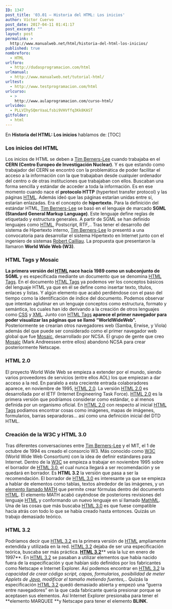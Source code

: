 ```yaml
---
ID: 1347
post_title: '03.01 – Historia del HTML: Los inicios'
author: Víctor Cuervo
post_date: 2017-04-11 01:41:17
post_excerpt: ""
layout: post
permalink: >
  http://www.manualweb.net/html/historia-del-html-los-inicios/
published: true
nombreforo:
  - HTML
urlforo:
  - http://dudasprogramacion.com/html
urlmanual:
  - http://www.manualweb.net/tutorial-html/
urltest:
  - http://www.testprogramacion.com/html
urlcurso:
  - >
    http://www.aulaprogramacion.com/curso-html/
urlvideo:
  - PLLVIhySQmrVaaLfsbi9VHVffq3Kk8KAST
gitfolder:
  - html
---
```

En **Historia del HTML: Los inicios** hablamos de: [TOC] <a name="inicios"></a>

### **Los inicios del HTML**

<span style="font-weight: 400">Los inicios de HTML se deben a </span>[<span style="font-weight: 400">Tim Berners-Lee</span>][1]<span style="font-weight: 400"> cuando trabajaba en el </span>**CERN (Centro Europeo de Investigación Nuclear)**<span style="font-weight: 400">. Y es que estando como trabajador del CERN se encontró con la problemática de poder facilitar el acceso a la información con la que trabajaban desde cualquier ordenador del centro o de otras instituciones que trabajaban con ellos. Buscaban una forma sencilla y estándar de acceder a toda la información.</span> <span style="font-weight: 400">Es en ese momento cuando nace el </span>**protocolo HTTP**<span style="font-weight: 400"> (hypertext transfer protocol) y las páginas </span>[<span style="font-weight: 400">HTML</span>][2]<span style="font-weight: 400">. Además ideó que las páginas estarían unidas entre sí, estarían enlazadas. Era el concepto de </span>**hipertexto.** <span style="font-weight: 400">Para la definición del estándar HTML, </span>[<span style="font-weight: 400">Tim Berners-Lee</span>][1]<span style="font-weight: 400"> se basó en el lenguaje de marcado </span>**SGML (Standard General Markup Language)**<span style="font-weight: 400">. Este lenguaje define reglas de etiquetado y estructura generales. A partir de SGML se han definido lenguajes como </span>[<span style="font-weight: 400">HTML</span>][2]<span style="font-weight: 400">, Postscript, RTF,..</span> <span style="font-weight: 400">Tras tener el desarrollo del sistema de Hipertexto interno, </span>[<span style="font-weight: 400">Tim Berners-Lee</span>][1]<span style="font-weight: 400"> lo presentó a una convocatoria para desarrollar el sistema Hipertexto en Internet junto con el ingeniero de sistemas </span>[<span style="font-weight: 400">Robert Cailliau</span>][3]<span style="font-weight: 400">. La propuesta que presentaron la llamaron </span>**World Wide Web (W3)**<span style="font-weight: 400">.</span> <a name="htmltags"></a>

### **HTML Tags y Mosaic**

**La primera versión del **[**HTML**][2]** nace hacía 1989 como un subconjunto de SGML**<span style="font-weight: 400"> y es especificada mediante un documento que se denomina </span>[<span style="font-weight: 400">HTML Tags</span>][4]<span style="font-weight: 400">.</span> <span style="font-weight: 400">En el documento </span>[<span style="font-weight: 400">HTML Tags</span>][4]<span style="font-weight: 400"> ya podemos ver los conceptos básicos del lenguaje HTML ya que en él se define como insertar texto, títulos, enlaces y listas. Y algún elemento que acabó perdiéndose con el paso del tiempo como la identificación de índice del documento.</span> <span style="font-weight: 400">Podemos observar que intentan aglutinar en un lenguaje conceptos como estructura, formato y semántica, los cuales han ido derivando a la creación de otros lenguajes como </span>[<span style="font-weight: 400">CSS</span>][5]<span style="font-weight: 400"> y </span>[<span style="font-weight: 400">XML</span>][6]<span style="font-weight: 400">.</span> <span style="font-weight: 400">Junto con </span>[<span style="font-weight: 400">HTML Tags</span>][4] **aparece el primer navegador para poder visualizar las páginas que se llamó “WorldWideWeb”.** <span style="font-weight: 400">Posteriormente se crearían otros navegadores web (Samba, Erwise, y Viola) además del que puede ser considerado como el primer navegador web global que fue </span>[<span style="font-weight: 400">Mosaic</span>][7]<span style="font-weight: 400">, desarrollado por NCSA.</span> <span style="font-weight: 400">El grupo de gente que creo </span>[<span style="font-weight: 400">Mosaic</span>][7]<span style="font-weight: 400"> (Mark Andreessen entre ellos) abandonó NCSA para crear posteriormente Netscape.</span> <a name="html2"></a>

### HTML 2.0

<span style="font-weight: 400">El proyecto World Wide Web se empieza a extender por el mundo, siendo varios proveedores de servicios (entre ellos AOL) los que empiezan a dar acceso a la red.</span> <span style="font-weight: 400">En paralelo a esta creciente entrada colaboradores aparece, en noviembre de 1995, </span>[<span style="font-weight: 400">HTML 2.0</span>][8]<span style="font-weight: 400">. La versión </span>[<span style="font-weight: 400">HTML 2.0</span>][8]<span style="font-weight: 400"> es desarrollada por el IETF (Internet Engineering Task Force).</span> [<span style="font-weight: 400">HTML 2.0</span>][8]<span style="font-weight: 400"> es la primera versión que podríamos considerar como estándar, o al menos definida por un organismo oficial. En </span>[<span style="font-weight: 400">HTML 2.0</span>][8]<span style="font-weight: 400"> con respecto al inicial </span>[<span style="font-weight: 400">HTML Tags</span>][4]<span style="font-weight: 400"> podíamos encontrar cosas como imágenes, mapas de imágenes, formularios, barras separadoras... así como una definición inicial del DTD HTML.</span> <a name="html3"></a>

### **Creación de la W3C y HTML 3.0**

<span style="font-weight: 400">Tras diferentes conversaciones entre </span>[<span style="font-weight: 400">Tim Berners-Lee</span>][1]<span style="font-weight: 400"> y el MIT, el 1 de octubre de 1994 es creado el consorcio W3. Más conocido como </span>[<span style="font-weight: 400">W3C</span>][9]<span style="font-weight: 400"> (World Wide Web Consortium) con la idea de definir estándares para Internet.</span> <span style="font-weight: 400">Dentro de la </span>[<span style="font-weight: 400">W3C</span>][9]<span style="font-weight: 400"> se empieza a trabajar en noviembre 1995 sobre el borrador de </span>[<span style="font-weight: 400">HTML 3.0</span>][10]<span style="font-weight: 400">, el cual nunca llegará a ser recomendación y se quedará en borrador. Es </span>**HTML 3.2**<span style="font-weight: 400"> la versión que pasa a ser la recomendación.</span> <span style="font-weight: 400">El borrador de </span>[<span style="font-weight: 400">HTML 3.0</span>][10]<span style="font-weight: 400"> es interesante ya que se empieza a hablar de elementos como tablas, textos alrededor de las imágenes, y un </span>[<span style="font-weight: 400">elemento llamado MATH</span>][11]<span style="font-weight: 400"> que permite crear fórmulas dentro del documento </span>[<span style="font-weight: 400">HTML</span>][2]<span style="font-weight: 400">. El elemento MATH acabó cayéndose de posteriores revisiones del lenguaje </span>[<span style="font-weight: 400">HTML</span>][2]<span style="font-weight: 400"> y conformando un nuevo lenguaje en sí llamado </span>[<span style="font-weight: 400">MathML</span>][12]<span style="font-weight: 400">.</span> <span style="font-weight: 400">Una de las cosas que más buscaba </span>[<span style="font-weight: 400">HTML 3.0</span>][10]<span style="font-weight: 400"> es que fuese compatible hacia atrás con todo lo que se había creado hasta entonces. Quizás un trabajo demasiado teórico.</span> <a name="html3_2"></a>

### **HTML 3.2**

<span style="font-weight: 400">Podríamos decir que </span>[<span style="font-weight: 400">HTML 3.2</span>][13]<span style="font-weight: 400"> es la primera versión de </span>[<span style="font-weight: 400">HTML</span>][2]<span style="font-weight: 400"> ampliamente extendida y utilizada en la red. </span>[<span style="font-weight: 400">HTML 3.2</span>][13]<span style="font-weight: 400"> dejaba de ser una especificación teórica, buscaba ser más práctica. </span>[**HTML 3.2**][13]** veía la luz en enero de 1997**<span style="font-weight: 400">.</span> <span style="font-weight: 400">En </span>[<span style="font-weight: 400">HTML 3.2</span>][13]<span style="font-weight: 400"> se pasaban a utilizar elementos que había nacido fuera de la especificación y que habían sido definidos por los fabricantes como Netscape e Internet Explorer.</span> <span style="font-weight: 400">Así podemos encontrar en </span>[<span style="font-weight: 400">HTML 3.2</span>][13]<span style="font-weight: 400"> la </span>*<span style="font-weight: 400">capacidad de crear código script, capas, formularios, posibilidad de meter Applets de </span>*[*<span style="font-weight: 400">Java</span>*][14]*<span style="font-weight: 400">, modificar el tamaño metiendo fuentes,.. </span>* <span style="font-weight: 400">Quizás la especificación </span>[<span style="font-weight: 400">HTML 3.2</span>][13]<span style="font-weight: 400"> quedó demasiado abierta y empezó una “guerra entre navegadores” en la que cada fabricante quería presionar porque se aceptasen sus elementos. Así Internet Explorer presionaba para tener el </span>**elemento MARQUEE **<span style="font-weight: 400">y Netscape para tener el elemento </span>**BLINK**<span style="font-weight: 400">.</span>

 [1]: http://www.w3.org/People/Berners-Lee/
 [2]: http://www.manualweb.net/tutorial-html/
 [3]: http://public.web.cern.ch/public/en/people/Cailliau-en.html
 [4]: http://www.w3.org/History/19921103-hypertext/hypertext/WWW/MarkUp/Tags.html
 [5]: http://www.manualweb.net/tutorial-css/
 [6]: http://www.manualweb.net/tutorial-xml/
 [7]: http://www.ncsa.illinois.edu/Projects/mosaic.html
 [8]: http://www.ietf.org/rfc/rfc1866.txt
 [9]: http://w3.org
 [10]: http://www.w3.org/MarkUp/html3/CoverPage
 [11]: http://www.w3.org/MarkUp/html3/maths.html
 [12]: http://www.w3.org/Math/
 [13]: http://www.w3.org/TR/REC-html32
 [14]: http://www.manualweb.net/tutorial-java/